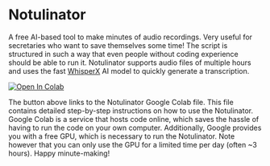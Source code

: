 # Notulinator

A free AI-based tool to make minutes of audio recordings. Very useful for secretaries who want to save themselves some time! The script is structured in such a way that even people without coding experience should be able to run it. Notulinator supports audio files of multiple hours and uses the fast [WhisperX](https://github.com/m-bain/whisperX) AI model to quickly generate a transcription.

[![Open In Colab](https://colab.research.google.com/assets/colab-badge.svg)](https://colab.research.google.com/github/Sander-Mander/Notulinator/blob/main/Notulinator.ipynb)

The button above links to the Notulinator Google Colab file. This file contains detailed step-by-step instructions on how to use the Notulinator. Google Colab is a service that hosts code online, which saves the hassle of having to run the code on your own computer. Additionally, Google provides you with a free GPU, which is necessary to run the Notulinator. Note however that you can only use the GPU for a limited time per day (often ~3 hours). Happy minute-making!



